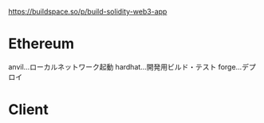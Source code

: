 https://buildspace.so/p/build-solidity-web3-app

Ethereum
===
anvil…ローカルネットワーク起動
hardhat…開発用ビルド・テスト
forge…デプロイ

Client
===
